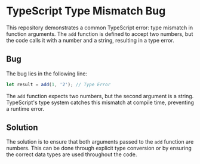 # TypeScript Type Mismatch Bug

This repository demonstrates a common TypeScript error: type mismatch in function arguments. The `add` function is defined to accept two numbers, but the code calls it with a number and a string, resulting in a type error.

## Bug

The bug lies in the following line:

```typescript
let result = add(1, '2'); // Type Error
```

The `add` function expects two numbers, but the second argument is a string.  TypeScript's type system catches this mismatch at compile time, preventing a runtime error.

## Solution

The solution is to ensure that both arguments passed to the `add` function are numbers. This can be done through explicit type conversion or by ensuring the correct data types are used throughout the code.